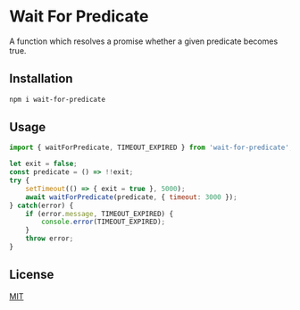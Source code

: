 # Wait For Predicate
A function which resolves a promise whether a given predicate becomes true.
## Installation

```bash
npm i wait-for-predicate
```

## Usage

```javascript
import { waitForPredicate, TIMEOUT_EXPIRED } from 'wait-for-predicate';

let exit = false;
const predicate = () => !!exit;
try {
    setTimeout(() => { exit = true }, 5000);
    await waitForPredicate(predicate, { timeout: 3000 });
} catch(error) {
    if (error.message, TIMEOUT_EXPIRED) {
        console.error(TIMEOUT_EXPIRED);
    }
    throw error;
}
```
## License
[MIT](https://choosealicense.com/licenses/mit/)

